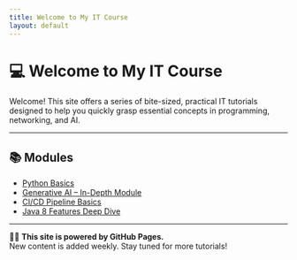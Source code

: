 ```yaml
---
title: Welcome to My IT Course
layout: default
---
```


# 💻 Welcome to My IT Course

Welcome! This site offers a series of bite-sized, practical IT tutorials designed to help you quickly grasp essential concepts in programming, networking, and AI.

---

## 📚 Modules

- [Python Basics](/it-course/python-basics/)
- [Generative AI – In-Depth Module](/it-course/generative-ai/)
- [CI/CD Pipeline Basics](/it-course/ci-cd-pipeline-basics/)
- [Java 8 Features Deep Dive](/it-course/java-8-features/)

---

🧑‍🏫 **This site is powered by GitHub Pages.**  
New content is added weekly. Stay tuned for more tutorials!
